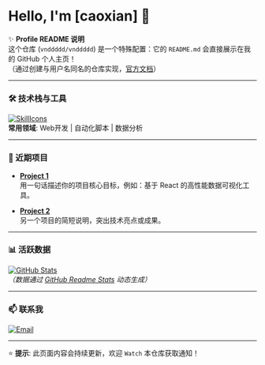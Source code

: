 # Hello, I'm [caoxian] 👋

✨ **Profile README 说明**  
这个仓库 (`vnddddd/vnddddd`) 是一个特殊配置：它的 `README.md` 会直接展示在我的 GitHub 个人主页！  
（通过创建与用户名同名的仓库实现，[官方文档](https://docs.github.com/zh/account-and-profile/setting-up-and-managing-your-github-profile/customizing-your-profile/managing-your-profile-readme)）

---

### 🛠️ 技术栈与工具
[![SkillIcons](https://skillicons.dev/icons?i=python,js,react,nodejs,git,aws,docker,postgres,vim,linux)](https://skillicons.dev)  
**常用领域**: Web开发 | 自动化脚本 | 数据分析

---

### 🌱 近期项目
- **[Project 1](https://github.com/vnddddd/project1)**  
  用一句话描述你的项目核心目标，例如：基于 React 的高性能数据可视化工具。
  
- **[Project 2](https://github.com/vnddddd/project2)**  
  另一个项目的简短说明，突出技术亮点或成果。

---

### 📊 活跃数据
[![GitHub Stats](https://github-readme-stats.vercel.app/api?username=vnddddd&show_icons=true&theme=radical)](https://github.com/vnddddd)  
*（数据通过 [GitHub Readme Stats](https://github.com/anuraghazra/github-readme-stats) 动态生成）*

---

### 📫 联系我
[![Email](https://img.shields.io/badge/Email-YourEmail@domain.com-blue?style=flat&logo=gmail)](mailto:vndddddli@gmail.com)  

---

⭐ **提示**: 此页面内容会持续更新，欢迎 `Watch` 本仓库获取通知！
